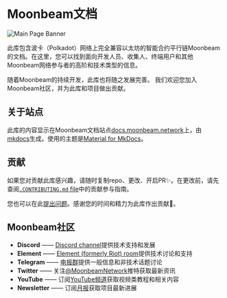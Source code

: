 # Moonbeam文档

![Main Page Banner](<img width="750" alt="Screenshot 2025-01-14 at 4 30 12 PM" src="https://github.com/user-attachments/assets/d0585ade-e187-4e18-bf29-cd53457ecae0" />
)

此库包含波卡（Polkadot）网络上完全兼容以太坊的智能合约平行链Moonbeam的文档。在这里，您可以找到面向开发人员、收集人、终端用户和其他Moonbeam网络参与者的高阶和技术类型的信息。

随着Moonbeam的持续开发，此库也将随之发展完善。 我们欢迎您加入Moonbeam社区，并为此库和项目做出贡献。

## 关于站点

此库的内容显示在Moonbeam文档站点[docs.moonbeam.network](https://docs.moonbeam.network)上，由[mkdocs](https://www.mkdocs.org/)生成。使用的主题是[Material for MkDocs](https://squidfunk.github.io/mkdocs-material/)。

## 贡献

如果您对贡献此库感兴趣，请随时复制repo、更改、开启PR✨。在更改前，请先查阅[`.CONTRIBUTING.md` file](https://github.com/moonbeam-foundation/moonbeam-docs-cn/blob/master/.CONTRIBUTING.md)中的贡献参与指南。

您也可以在此[提出问题](https://github.com/moonbeam-foundation/moonbeam-docs-cn/issues/new)。感谢您的时间和精力为此库作出贡献💜。

## Moonbeam社区

- **Discord** —— [Discord channel](https://discord.gg/PfpUATX)提供技术支持和发展
- **Element** —— [Element (formerly Riot) room](https://app.element.io/#/room/#moonbeam:matrix.org)提供技术讨论和支持
- **Telegram** —— [电报群](https://t.me/Moonbeam_Official)提供一般信息和非技术话题讨论
- **Twitter** —— 关注[@MoonbeamNetwork](https://twitter.com/MoonbeamNetwork)推特获取最新资讯
- **YouTube** —— 订阅[YouTube频道](https://www.youtube.com/c/MoonbeamNetwork)获取视频类教程和相关内容
- **Newsletter** —— 订阅[月报](https://moonbeam.network/newsletter/)获取项目最新进展
